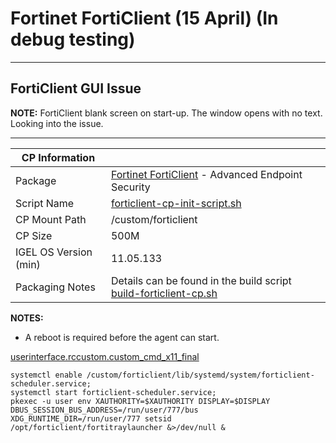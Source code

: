 # Fortinet FortiClient (15 April) (In debug testing)

-----

## FortiClient GUI Issue

**NOTE:** FortiClient blank screen on start-up. The window opens with no text. Looking into the issue.

-----

|  CP Information |            |
|-----------------|------------|
| Package | [Fortinet FortiClient](https://anydesk.com/en) - Advanced Endpoint Security |
| Script Name | [forticlient-cp-init-script.sh](build/forticlient-cp-init-script.sh) |
| CP Mount Path | /custom/forticlient |
| CP Size | 500M |
| IGEL OS Version (min) | 11.05.133 |
| Packaging Notes | Details can be found in the build script [build-forticlient-cp.sh](build/build-forticlient-cp.sh) |

**NOTES:**

- A reboot is required before the agent can start.

[userinterface.rccustom.custom_cmd_x11_final](igel/forticlient-profile.xml)

```
systemctl enable /custom/forticlient/lib/systemd/system/forticlient-scheduler.service;
systemctl start forticlient-scheduler.service;
pkexec -u user env XAUTHORITY=$XAUTHORITY DISPLAY=$DISPLAY DBUS_SESSION_BUS_ADDRESS=/run/user/777/bus XDG_RUNTIME_DIR=/run/user/777 setsid /opt/forticlient/fortitraylauncher &>/dev/null &
   ```
